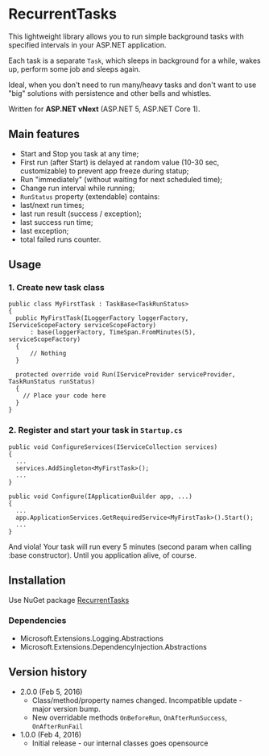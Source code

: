 # RecurrentTasks

This lightweight library allows you to run simple background tasks with specified intervals in your ASP.NET application. 

Each task is a separate `Task`, which sleeps in background for a while, wakes up, perform some job and sleeps again.

Ideal, when you don't need to run many/heavy tasks and don't want to use "big" solutions with persistence and other bells and whistles.

Written for **ASP.NET vNext** (ASP.NET 5, ASP.NET Core 1).

## Main features

* Start and Stop you task at any time;
* First run (after Start) is delayed at random value (10-30 sec, customizable) to prevent app freeze during statup;
* Run "immediately" (without waiting for next scheduled time);
* Change run interval while running;
* `RunStatus` property (extendable) contains:
 * last/next run times;
 * last run result (success / exception);
 * last success run time;
 * last exception;
 * total failed runs counter.

## Usage

### 1. Create new task class

    public class MyFirstTask : TaskBase<TaskRunStatus>
    {
      public MyFirstTask(ILoggerFactory loggerFactory, IServiceScopeFactory serviceScopeFactory)
          : base(loggerFactory, TimeSpan.FromMinutes(5), serviceScopeFactory)
      {
          // Nothing
      }
    
      protected override void Run(IServiceProvider serviceProvider, TaskRunStatus runStatus)
      {
        // Place your code here
      }
    }

### 2. Register and start your task in `Startup.cs`

    public void ConfigureServices(IServiceCollection services)
    {
      ...
      services.AddSingleton<MyFirstTask>();
      ...
    }
    
    public void Configure(IApplicationBuilder app, ...)
    {
      ...
      app.ApplicationServices.GetRequiredService<MyFirstTask>().Start();
      ...
    }
  
And viola! Your task will run every 5 minutes (second param when calling :base constructor). Until you application alive, of course.


## Installation

Use NuGet package [RecurrentTasks](https://www.nuget.org/packages/RecurrentTasks/)

### Dependencies

* Microsoft.Extensions.Logging.Abstractions
* Microsoft.Extensions.DependencyInjection.Abstractions

## Version history

* 2.0.0 (Feb 5, 2016)
  * Class/method/property names changed. Incompatible update - major version bump.
  * New overridable methods `OnBeforeRun`, `OnAfterRunSuccess`, `OnAfterRunFail`
* 1.0.0 (Feb 4, 2016)
  * Initial release - our internal classes goes opensource